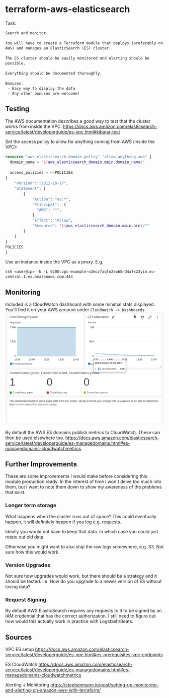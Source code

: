 # terraform-aws-elasticsearch

Task:

```
Search and monitor.

You will have to create a Terraform module that deploys (preferably on AWS) and manages an ElasticSearch (ES) cluster.

The ES cluster should be easily monitored and alerting should be possible.

Everything should be documented thoroughly.

Bonuses:
 - Easy way to display the data
 - Any other bonuses are welcome!
```

## Testing

The AWS documentation describes a good way to test that the cluster works from inside the VPC.
https://docs.aws.amazon.com/elasticsearch-service/latest/developerguide/es-vpc.html#kibana-test

Set the access policy to allow for anything coming from AWS (inside the VPC):

```tf
resource "aws_elasticsearch_domain_policy" "allow_anything_aws" {
  domain_name = "${aws_elasticsearch_domain.main.domain_name}"

  access_policies = <<POLICIES
{
    "Version": "2012-10-17",
    "Statement": [
        {
            "Action": "es:*",
            "Principal":  {
              "AWS": "*",
            }
            "Effect": "Allow",
            "Resource": "${aws_elasticsearch_domain.main.arn}/*"
        }
    ]
}
POLICIES
}
```

Use an instance inside the VPC as a proxy. E.g.

```
ssh <user@ip> -N -L 9200:vpc-example-n2mczfaqfo25w65nd4afx23yim.eu-central-1.es.amazonaws.com:443
```

## Monitoring

Included is a CloudWatch dashboard with some minimal stats displayed. You'll find it on your AWS account under `CloudWatch -> Dashboards`.
![A nice picture of the dashboard](./dashboard.png)

By default the AWS ES domains publish metrics to CloudWatch. These can then be used elsewhere too.
https://docs.aws.amazon.com/elasticsearch-service/latest/developerguide/es-managedomains.html#es-managedomains-cloudwatchmetrics

## Further Improvements

These are some improvements I would make before considering this module production ready. In the interest of time
I won't delve too much into them, but I want to note them down to show my awareness of the problems that exist.

### Longer term storage

What happens when the cluster runs out of space? This could eventually happen, it will definitely happen
if you log e.g. requests.

Ideally you would not have to keep that data. In which case you could just rotate out old data.

Otherwise you might want to also ship the raw logs somewhere, e.g. S3. Not sure how this would work.

### Version Upgrades

Not sure how upgrades would work, but there should be a strategy and it should be tested. i.e. How do you upgrade to a newer
version of ES without losing data?

### Request Signing

By default AWS ElasticSearch requires any requests to it to be signed by an IAM credential that has the correct authorization.
I still need to figure out how would this actually work in practice with Logstash/Beats.

## Sources

VPC ES setup
https://docs.aws.amazon.com/elasticsearch-service/latest/developerguide/es-vpc.html#es-prerequisites-vpc-endpoints

ES CloudWatch
https://docs.aws.amazon.com/elasticsearch-service/latest/developerguide/es-managedomains.html#es-managedomains-cloudwatchmetrics

Alerting + Monitoring
https://stephenmann.io/post/setting-up-monitoring-and-alerting-on-amazon-aws-with-terraform/
